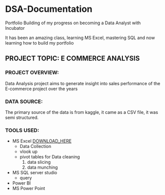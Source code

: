 # DSA-Documentation
Portfolio Building of my progress on becoming a Data Analyst with Incubator 

It has been an amazing class, learning MS Excel, mastering SQL and now learning how to build my portfolio

## PROJECT TOPIC: E COMMERCE ANALYSIS

### PROJECT OVERVIEW:
Data Analysis project aims to generate insight into sales performance of the E-commerce project over the years

### DATA SOURCE:
The primary source of the data is from kaggle, it came as a CSV file, it was semi structured.

### TOOLS USED:
- MS Excel [DOWNLOAD_HERE](Https:MSOffice.com)
  - Data Collection
  - vlook up
  - pivot tables for Data cleaning
      1. data slicing
      2. data munching
- MS SQL server studio
  - query
- Power BI
- MS Power Point
